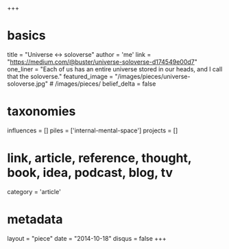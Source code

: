 +++
# basics
title     		 = "Universe ↔ soloverse"
author    		 = 'me'
link      		 = "https://medium.com/@buster/universe-soloverse-d174549e00d7"
one_liner 		 = "Each of us has an entire universe stored in our heads, and I call that the soloverse."
featured_image = "/images/pieces/universe-soloverse.jpg" # /images/pieces/
belief_delta   = false

# taxonomies
influences		 = []
piles     		 = ['internal-mental-space']
projects			 = []

# link, article, reference, thought, book, idea, podcast, blog, tv
category  		 = 'article'

# metadata
layout	    	 = "piece"
date      		 = "2014-10-18"
disqus    		 = false
+++

